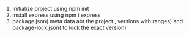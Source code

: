 1) Initialize project using npm init
2) install express using npm i express
3) package.json( meta data abt the project , versions with ranges) and package-lock.json( to lock the exact version)
